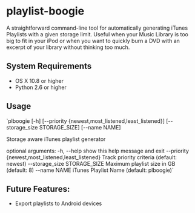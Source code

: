 playlist-boogie
===============

A straightforward command-line tool for automatically generating iTunes Playlists with a given storage limit. Useful when your Music Library is too big to fit in your iPod or when you want to quickly burn a DVD with an excerpt of your library without thinking too much.

System Requirements
-------------------

 * OS X 10.8 or higher
 * Python 2.6 or higher

Usage
-----
`plboogie [-h] [--priority {newest,most_listened,least_listened}]
               [--storage_size STORAGE_SIZE] [--name NAME]

Storage aware iTunes playlist generator

optional arguments:
  -h, --help            show this help message and exit
  --priority {newest,most_listened,least_listened}
                        Track priority criteria (default: newest)
  --storage_size STORAGE_SIZE
                        Maximum playlist size in GB (default: 8)
  --name NAME           iTunes Playlist Name (default: plboogie)`


Future Features:
---------------

* Export playlists to Android devices